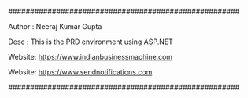 #####################################################

Author : Neeraj Kumar Gupta

Desc : This is the PRD environment using ASP.NET

Website: https://www.indianbusinessmachine.com

Website: https://www.sendnotifications.com

#####################################################




